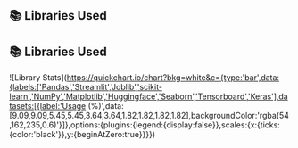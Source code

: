## 📚 Libraries Used



## 📚 Libraries Used
![Library Stats](https://quickchart.io/chart?bkg=white&c={type:'bar',data:{labels:['Pandas','Streamlit','Joblib','scikit-learn','NumPy','Matplotlib','Huggingface','Seaborn','Tensorboard','Keras'],datasets:[{label:'Usage (%)',data:[9.09,9.09,5.45,5.45,3.64,3.64,1.82,1.82,1.82,1.82],backgroundColor:'rgba(54,162,235,0.6)'}]},options:{plugins:{legend:{display:false}},scales:{x:{ticks:{color:'black'}},y:{beginAtZero:true}}}})



